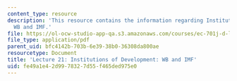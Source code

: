 ```yaml
---
content_type: resource
description: 'This resource contains the information regarding Institutions of Development:
  WB and IMF.'
file: https://ol-ocw-studio-app-qa.s3.amazonaws.com/courses/ec-701j-d-lab-i-development-fall-2009/fe49a1e42d9978327d55f465ded975e0_MITEC_701JF09_lec21_nb.pdf
file_type: application/pdf
parent_uid: bfc4142b-703b-6e39-38b0-36308da800ae
resourcetype: Document
title: 'Lecture 21: Institutions of Development: WB and IMF'
uid: fe49a1e4-2d99-7832-7d55-f465ded975e0
---
```

